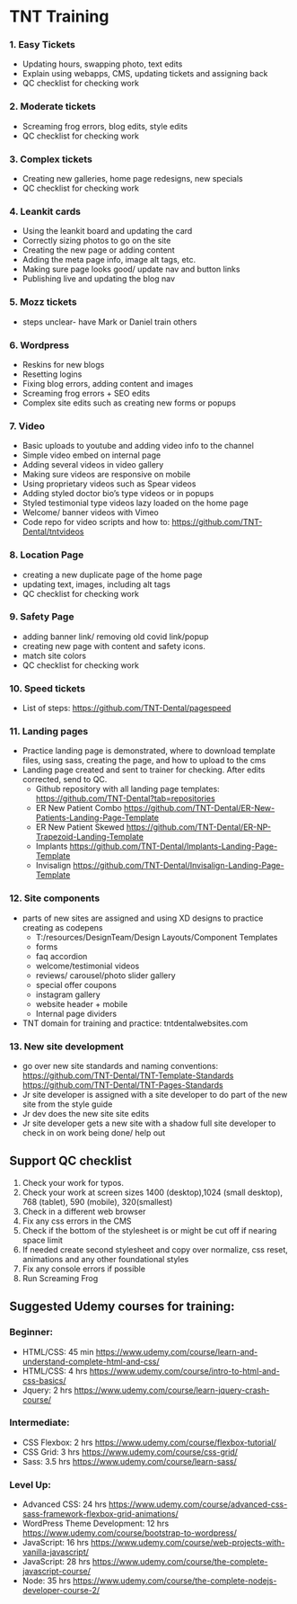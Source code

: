 # TNT Training
 
###	1. Easy Tickets
- Updating hours, swapping photo, text edits
- Explain using webapps, CMS, updating tickets and assigning back
- QC checklist for checking work

###	2. Moderate tickets
- Screaming frog errors, blog edits, style edits
- QC checklist for checking work

###	3. Complex tickets
- Creating new galleries, home page redesigns, new specials
- QC checklist for checking work

###	4. Leankit cards
- Using the leankit board and updating the card
- Correctly sizing photos to go on the site
- Creating the new page or adding content
- Adding the meta page info, image alt tags, etc.
- Making sure page looks good/ update nav and button links
- Publishing live and updating the blog nav

###	5. Mozz tickets
- steps unclear- have Mark or Daniel train others
               
###	6. Wordpress
- Reskins for new blogs
- Resetting logins
- Fixing blog errors, adding content and images
- Screaming frog errors + SEO edits
- Complex site edits such as creating new forms or popups

###	7. Video
- Basic uploads to youtube and adding video info to the channel
- Simple video embed on internal page
- Adding several videos in video gallery
- Making sure videos are responsive on mobile
- Using proprietary videos such as Spear videos
- Adding styled doctor bio’s type videos or in popups
- Styled testimonial type videos lazy loaded on the home page
- Welcome/ banner videos with Vimeo
- Code repo for video scripts and how to:  https://github.com/TNT-Dental/tntvideos

###	8. Location Page
- creating a new duplicate page of the home page
- updating text, images, including alt tags
- QC checklist for checking work

###	9. Safety Page
- adding banner link/ removing old covid link/popup
- creating new page with content and safety icons. 
- match site colors
- QC checklist for checking work

###	10. Speed tickets
- List of steps: https://github.com/TNT-Dental/pagespeed

###	11. Landing pages
- Practice landing page is demonstrated, where to download template files, using sass, creating the page, and how to upload to the cms
- Landing page created and sent to trainer for checking. After edits corrected, send to QC.
    - Github repository with all landing page templates: https://github.com/TNT-Dental?tab=repositories
    - ER New Patient Combo
        https://github.com/TNT-Dental/ER-New-Patients-Landing-Page-Template
    - ER New Patient Skewed
        https://github.com/TNT-Dental/ER-NP-Trapezoid-Landing-Template
    - Implants
        https://github.com/TNT-Dental/Implants-Landing-Page-Template
    - Invisalign
        https://github.com/TNT-Dental/Invisalign-Landing-Page-Template

###	12. Site components
- parts of new sites are assigned and using XD designs to practice creating as codepens
	- T:/resources/DesignTeam/Design Layouts/Component Templates
    - forms
    - faq accordion
    - welcome/testimonial videos
    - reviews/ carousel/photo slider gallery
    - special offer coupons
    - instagram gallery
    - website header + mobile
    - Internal page dividers
- TNT  domain for training and practice: tntdentalwebsites.com
	
###	13. New site development
- go over new site standards and naming conventions:
    https://github.com/TNT-Dental/TNT-Template-Standards
    https://github.com/TNT-Dental/TNT-Pages-Standards
- Jr site developer is assigned with a site developer to do part of the new site from the style guide
- Jr dev does the new site site edits
- Jr site developer gets a new site with a shadow full site developer to check in on work being done/ help out


## Support QC checklist
 
1.  Check your work for typos.
2.  Check your work at screen sizes 1400 (desktop),1024 (small desktop), 768 (tablet), 590 (mobile), 320(smallest) 
3. Check in a different web browser
3. Fix any css errors in the CMS
4. Check if the bottom of the stylesheet is or might be cut off if nearing space limit
5. If needed create second stylesheet and copy over normalize, css reset, animations and any other foundational styles
6. Fix any console errors if possible
7. Run Screaming Frog
 

## Suggested Udemy courses for training:

### Beginner: 
- HTML/CSS: 45 min
	https://www.udemy.com/course/learn-and-understand-complete-html-and-css/
- HTML/CSS: 4 hrs
	https://www.udemy.com/course/intro-to-html-and-css-basics/  
- Jquery: 2 hrs
	https://www.udemy.com/course/learn-jquery-crash-course/ 

### Intermediate:
- CSS Flexbox: 2 hrs
	https://www.udemy.com/course/flexbox-tutorial/ 
- CSS Grid: 3 hrs
	https://www.udemy.com/course/css-grid/ 
- Sass: 3.5 hrs
	https://www.udemy.com/course/learn-sass/ 

### Level Up:
- Advanced CSS: 24 hrs
	https://www.udemy.com/course/advanced-css-sass-framework-flexbox-grid-animations/
- WordPress Theme Development: 12 hrs
	https://www.udemy.com/course/bootstrap-to-wordpress/
- JavaScript: 16 hrs
	https://www.udemy.com/course/web-projects-with-vanilla-javascript/
- JavaScript: 28 hrs
	https://www.udemy.com/course/the-complete-javascript-course/
- Node: 35 hrs
	https://www.udemy.com/course/the-complete-nodejs-developer-course-2/